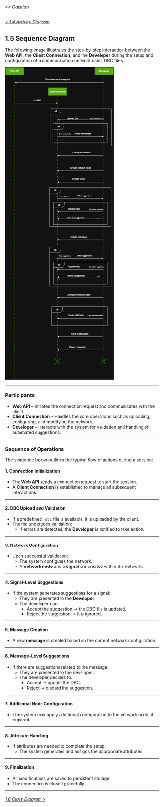 ###### [<< Capition](/Documentation/Capition.md)
###### [< 1.4 Activity Diagram](/Documentation/Chapter%201%20-%20Design%20and%20Architecture/1.4%20Activity%20Diagram.md)

## 1.5 Sequence Diagram

The following image illustrates the step-by-step interaction between the **Web API**, the **Client Connection**, and the **Developer** during the setup and configuration of a communication network using DBC files.

![Sequence Diagram](/Images/Sequence%20diagram.png)

---

### Participants

- **Web API** – Initiates the connection request and communicates with the client.
- **Client Connection** – Handles the core operations such as uploading, configuring, and modifying the network.
- **Developer** – Interacts with the system for validation and handling of automated suggestions.

---

### Sequence of Operations

The sequence below outlines the typical flow of actions during a session:

#### 1. Connection Initialization
- The **Web API** sends a connection request to start the session.
- A **Client Connection** is established to manage all subsequent interactions.

---

#### 2. DBC Upload and Validation
- If a predefined `.dbc` file is available, it is uploaded by the client.
- The file undergoes validation:
  - If errors are detected, the **Developer** is notified to take action.

---

#### 3. Network Configuration
- Upon successful validation:
  - The system configures the network.
  - A **network node** and a **signal** are created within the network.

---

#### 4. Signal-Level Suggestions
- If the system generates suggestions for a signal:
  - They are presented to the **Developer**.
  - The developer can:
    - Accept the suggestion → the DBC file is updated.
    - Reject the suggestion → it is ignored.

---

#### 5. Message Creation
- A new **message** is created based on the current network configuration.

---

#### 6. Message-Level Suggestions
- If there are suggestions related to the message:
  - They are presented to the developer.
  - The developer decides to:
    - Accept → update the DBC.
    - Reject → discard the suggestion.

---

#### 7. Additional Node Configuration
- The system may apply additional configuration to the network node, if required.

---

#### 8. Attribute Handling
- If attributes are needed to complete the setup:
  - The system generates and assigns the appropriate attributes.

---

#### 9. Finalization
- All modifications are saved to persistent storage.
- The connection is closed gracefully.

---

###### [1.6 Class Diagram >](/Documentation/Chapter%201%20-%20Design%20and%20Architecture/1.6%20Class%20Diagram.md)
